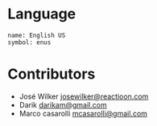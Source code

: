 # Language

```
name: English US
symbol: enus
```

# Contributors
- José Wilker <josewilker@reactioon.com>
- Darik <darikam@gmail.com>
- Marco casarolli <mcasarolli@gmail.com>

